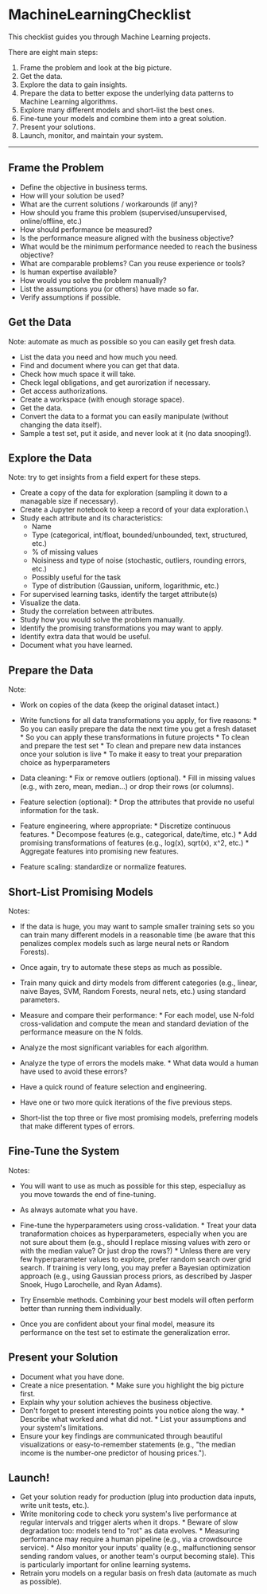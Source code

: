 # MachineLearningChecklist
This checklist guides you through Machine Learning projects.

There are eight main steps:

1. Frame the problem and look at the big picture.
2. Get the data.
3. Explore the data to gain insights.
4. Prepare the data to better expose the underlying data patterns to Machine Learning algorithms.
5. Explore many different models and short-list the best ones.
6. Fine-tune your models and combine them into a great solution.
7. Present your solutions.
8. Launch, monitor, and maintain your system.

---

## Frame the Problem 

* Define the objective in business terms.
* How will your solution be used?
* What are the current solutions / workarounds (if any)?
* How should you frame this problem (supervised/unsupervised, online/offline, etc.)
* How should performance be measured?
* Is the performance measure aligned with the business objective?
* What would be the minimum performance needed to reach the business objective?
* What are comparable problems? Can you reuse experience or tools?
* Is human expertise available?
* How would you solve the problem manually?
* List the assumptions you (or others) have made so far.
* Verify assumptions if possible.

## Get the Data 

Note: automate as much as possible so you can easily get fresh data.

* List the data you need and how much you need.
* Find and document where you can get that data.
* Check how much space it will take.
* Check legal obligations, and get aurorization if necessary.
* Get access authorizations.
* Create a workspace (with enough storage space).
* Get the data.
* Convert the data to a format you can easily manipulate (without changing the data itself).
* Sample a test set, put it aside, and never look at it (no data snooping!).

## Explore the Data 

Note: try to get insights from a field expert for these steps.

* Create a copy of the data for exploration (sampling it down to a managable size if necessary).
* Create a Jupyter notebook to keep a record of your data exploration.\
* Study each attribute and its characteristics:
    * Name
    * Type (categorical, int/float, bounded/unbounded, text, structured, etc.)
    * % of missing values
    * Noisiness and type of noise (stochastic, outliers, rounding errors, etc.)
    * Possibly useful for the task
    * Type of distribution (Gaussian, uniform, logarithmic, etc.)
* For supervised learning tasks, identify the target attribute(s)
* Visualize the data.
* Study the correlation between attributes.
* Study how you would solve the problem manually.
* Identify the promising transformations you may want to apply.
* Identify extra data that would be useful.
* Document what you have learned.

## Prepare the Data

Note: 
* Work on copies of the data (keep the original dataset intact.)
* Write functions for all data transformations you apply, for five reasons:
      * So you can easily prepare the data the next time you get a fresh dataset
      * So you can apply these transformations in future projects
      * To clean and prepare the test set
      * To clean and prepare new data instances once your solution is live
      * To make it easy to treat your preparation choice as hyperparameters
      
* Data cleaning:
      * Fix or remove outliers (optional).
      * Fill in missing values (e.g., with zero, mean, median...) or drop their rows (or columns).
* Feature selection (optional):
      * Drop the attributes that provide no useful information for the task.
* Feature engineering, where appropriate:
      * Discretize continuous features.
      * Decompose features (e.g., categorical, date/time, etc.)
      * Add promising transformations of features (e.g., log(x), sqrt(x), x^2, etc.)
      * Aggregate features into promising new features.
* Feature scaling: standardize or normalize features.

## Short-List Promising Models

Notes:
* If the data is huge, you may want to sample smaller training sets so you can train many different models in a reasonable time (be aware that this penalizes complex models such as large neural nets or Random Forests).
* Once again, try to automate these steps as much as possible.

* Train many quick and dirty models from different categories (e.g., linear, naive Bayes, SVM, Random Forests, neural nets, etc.) using standard parameters.
* Measure and compare their performance:
      * For each model, use N-fold cross-validation and compute the mean and standard deviation of the performance measure on the N folds.
* Analyze the most significant variables for each algorithm.
* Analyze the type of errors the models make.
      * What data would a human have used to avoid these errors?
* Have a quick round of feature selection and engineering.
* Have one or two more quick iterations of the five previous steps.
* Short-list the top three or five most promising models, preferring models that make different types of errors.

## Fine-Tune the System

Notes:
* You will want to use as much as possible for this step, especialluy as you move towards the end of fine-tuning.
* As always automate what you have.

* Fine-tune the hyperparameters using cross-validation.
      * Treat your data tranaformation choices as hyperparameters, especially when you are not sure about them (e.g., should  I replace missing values with zero or with the median value? Or just drop the rows?)
      * Unless there are very few hyperparameter values to explore, prefer random search over grid search. If training is very long, you may prefer a Bayesian optimization approach (e.g., using Gaussian process priors, as described by Jasper Snoek, Hugo Larochelle, and Ryan Adams).
* Try Ensemble methods. Combining your best models will often perform better than running them individually.
* Once you are confident about your final model, measure its performance on the test set to estimate the generalization error.

## Present your Solution

* Document what you have done.
* Create a nice presentation.
      * Make sure you highlight the big picture first.
* Explain why your solution achieves the business objective.
* Don't forget to present interesting points you notice along the way.
      * Describe what worked and what did not.
      * List your assumptions and your system's limitations.
* Ensure your key findings are communicated through beautiful visualizations or easy-to-remember statements (e.g., "the median income is the number-one predictor of housing prices.").

## Launch!

* Get your solution ready for production (plug into production data inputs, write unit tests, etc.).
* Write monitoring code to check yoru system's live performance at regular intervals and trigger alerts when it drops.
      * Beware of slow degradation too: models tend to "rot" as data evolves.
      * Measuring performance may require a human pipeline (e.g., via a crowdsource service).
      * Also monitor your inputs' quality (e.g., malfunctioning sensor sending random values, or another team's ourput becoming stale). This is particularly important for online learning systems.
* Retrain yoru models on a regular basis on fresh data (automate as much as possible).
